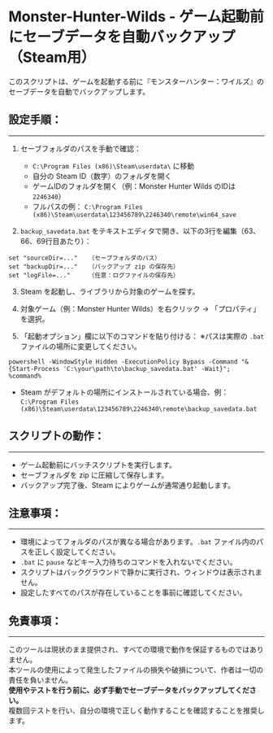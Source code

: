 # Monster-Hunter-Wilds - ゲーム起動前にセーブデータを自動バックアップ（Steam用）

このスクリプトは、ゲームを起動する前に『モンスターハンター：ワイルズ』のセーブデータを自動でバックアップします。

## 設定手順：
-------------------

1. セーブフォルダのパスを手動で確認：
   - `C:\Program Files (x86)\Steam\userdata\` に移動
   - 自分の Steam ID（数字）のフォルダを開く
   - ゲームIDのフォルダを開く（例：Monster Hunter Wilds のIDは `2246340`）
   - フルパスの例：
     `C:\Program Files (x86)\Steam\userdata\123456789\2246340\remote\win64_save`

2. `backup_savedata.bat` をテキストエディタで開き、以下の3行を編集（63、66、69行目あたり）：
```
set "sourceDir=..."   （セーブフォルダのパス）
set "backupDir=..."   （バックアップ zip の保存先）
set "logFile=..."     （任意：ログファイルの保存先）
```

3. Steam を起動し、ライブラリから対象のゲームを探す。

4. 対象ゲーム（例：Monster Hunter Wilds）を右クリック → 「プロパティ」を選択。

5. 「起動オプション」欄に以下のコマンドを貼り付ける：
   ※パスは実際の `.bat` ファイルの場所に変更してください。

```
powershell -WindowStyle Hidden -ExecutionPolicy Bypass -Command "& {Start-Process 'C:\your\path\to\backup_savedata.bat' -Wait}"; %command%
```

- Steam がデフォルトの場所にインストールされている場合、例：
  `C:\Program Files (x86)\Steam\userdata\123456789\2246340\remote\backup_savedata.bat`

## スクリプトの動作：
-----------------------

- ゲーム起動前にバッチスクリプトを実行します。
- セーブフォルダを zip に圧縮して保存します。
- バックアップ完了後、Steam によりゲームが通常通り起動します。

## 注意事項：
----------------

- 環境によってフォルダのパスが異なる場合があります。`.bat` ファイル内のパスを正しく設定してください。
- `.bat` に `pause` などキー入力待ちのコマンドを入れないでください。
- スクリプトはバックグラウンドで静かに実行され、ウィンドウは表示されません。
- 設定したすべてのパスが存在していることを事前に確認してください。

## 免責事項：
-----------

このツールは現状のまま提供され、すべての環境で動作を保証するものではありません。  
本ツールの使用によって発生したファイルの損失や破損について、作者は一切の責任を負いません。  
**使用やテストを行う前に、必ず手動でセーブデータをバックアップしてください。**  
複数回テストを行い、自分の環境で正しく動作することを確認することを推奨します。
